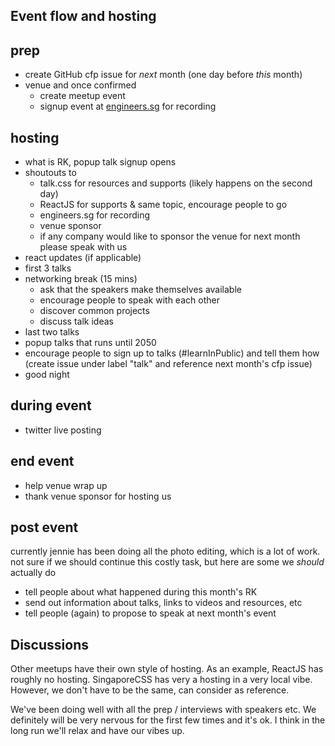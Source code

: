 ## Event flow and hosting

prep
---
- create GitHub cfp issue for _next_ month (one day before _this_ month)
- venue and once confirmed
  + create meetup event
  + signup event at [engineers.sg](https://bit.ly/esg-schedule) for recording


hosting
---
- what is RK, popup talk signup opens
- shoutouts to
  + talk.css for resources and supports (likely happens on the second day)
  + ReactJS for supports & same topic, encourage people to go
  + engineers.sg for recording
  + venue sponsor
  + if any company would like to sponsor the venue for next month please speak with us
- react updates (if applicable)
- first 3 talks
- networking break (15 mins)
  + ask that the speakers make themselves available
  + encourage people to speak with each other
  + discover common projects
  + discuss talk ideas
- last two talks
- popup talks that runs until 2050
- encourage people to sign up to talks (#learnInPublic) and tell them how (create issue under label "talk" and reference next month's cfp issue)
- good night

during event
---
- twitter live posting

end event
---
- help venue wrap up
- thank venue sponsor for hosting us

post event
---
currently jennie has been doing all the photo editing, which is a lot of work. not sure if we should continue this costly task, but here are some we _should_ actually do
- tell people about what happened during this month's RK
- send out information about talks, links to videos and resources, etc
- tell people (again) to propose to speak at next month's event


## Discussions

Other meetups have their own style of hosting. As an example, ReactJS has roughly no hosting. SingaporeCSS has very a hosting in a very local vibe. However, we don't have to be the same, can consider as reference.

We've been doing well with all the prep / interviews with speakers etc. We definitely will be very nervous for the first few times and it's ok. I think in the long run we'll relax and have our vibes up.
